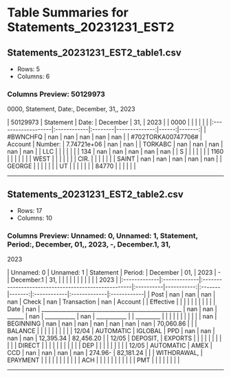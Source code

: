 # Table Summaries for Statements_20231231_EST2

## Statements_20231231_EST2_table1.csv
- Rows: 5
- Columns: 6
### Columns Preview: 50129973
0000, Statement, Date:, December, 31,, 2023

| 50129973           | Statement   | Date:   |      December |   31, |   2023 |
| 0000               |             |         |               |       |        |
|:-------------------|:------------|:--------|--------------:|------:|-------:|
| #BWNCHFQ           | nan         | nan     | nan           |   nan |    nan |
| #702TORKA00747706# | Account     | Number: |   7.74721e+06 |   nan |    nan |
| TORKABC            | nan         | nan     | nan           |   nan |    nan |
| LLC                |             |         |               |       |        |
| 134                | nan         | nan     | nan           |   nan |    nan |
| S                  |             |         |               |       |        |
| 1160               |             |         |               |       |        |
| WEST               |             |         |               |       |        |
| CIR.               |             |         |               |       |        |
| SAINT              | nan         | nan     | nan           |   nan |    nan |
| GEORGE             |             |         |               |       |        |
| UT                 |             |         |               |       |        |
| 84770              |             |         |               |       |        |

---
## Statements_20231231_EST2_table2.csv
- Rows: 17
- Columns: 10
### Columns Preview: Unnamed: 0, Unnamed: 1, Statement, Period:, December, 01,, 2023, -, December.1, 31,
2023

| Unnamed: 0   | Unnamed: 1   | Statement                                           | Period:   |   December | 01,    |   2023 | -           | December.1   | 31,         |
|              |              |                                                     |           |            |        |        |             |              | 2023        |
|:-------------|:-------------|:----------------------------------------------------|:----------|-----------:|:-------|-------:|:------------|:-------------|:------------|
| Post         | nan          | nan                                                 | nan       |        nan | Check  |    nan | Transaction | nan          | Account     |
| Effective    |              |                                                     |           |            |        |        |             |              |             |
| Date         | nan          | ___________________________________________________ | nan       |        nan | ______ |    nan | ___________ | nan          | ___________ |
| _________    |              |                                                     |           |            |        |        |             |              |             |
| nan          | BEGINNING    | nan                                                 | nan       |        nan | nan    |    nan | nan         | nan          | 70,060.86   |
|              | BALANCE      |                                                     |           |            |        |        |             |              |             |
| 12/04        | AUTOMATIC    | IGLOBAL                                             | PPD       |        nan | nan    |    nan | nan         | 12,395.34    | 82,456.20   |
| 12/05        | DEPOSIT,     | EXPORTS                                             |           |            |        |        |             |              |             |
|              |              | DIRECT                                              |           |            |        |        |             |              |             |
|              |              | DEP                                                 |           |            |        |        |             |              |             |
| 12/05        | AUTOMATIC    | AMEX                                                | CCD       |        nan | nan    |    nan | nan         | 274.96-      | 82,181.24   |
|              | WITHDRAWAL,  | EPAYMENT                                            |           |            |        |        |             |              |             |
|              |              | ACH                                                 |           |            |        |        |             |              |             |
|              |              | PMT                                                 |           |            |        |        |             |              |             |

---